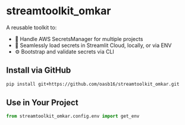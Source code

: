 # streamtoolkit_omkar

A reusable toolkit to:
- 🔐 Handle AWS SecretsManager for multiple projects
- 🧠 Seamlessly load secrets in Streamlit Cloud, locally, or via ENV
- ⚙️ Bootstrap and validate secrets via CLI

## Install via GitHub
```bash
pip install git+https://github.com/oasb16/streamtoolkit_omkar.git
```

## Use in Your Project
```python
from streamtoolkit_omkar.config.env import get_env
```
